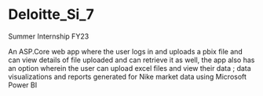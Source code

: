 # Deloitte_Si_7
Summer Internship FY23

An ASP.Core web app where the user logs in and uploads a pbix file and can view details of file uploaded and can retrieve it as well, the app also has an option wherein the user can upload excel files and view their data ; data visualizations and reports generated for Nike market data using Microsoft Power BI
